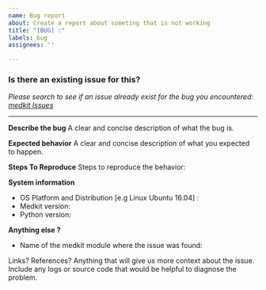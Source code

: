 ```yaml
---
name: Bug report
about: Create a report about someting that is not working
title: "[BUG] :"
labels: bug
assignees: ''

---
```


### **Is there an existing issue for this?**
<em>Please search to see if an issue already exist for the bug you encountered: [medkit Issues](https://github.com/TeamHeka/medkit/issues)</em>

____
**Describe the bug**
A clear and concise description of what the bug is.

**Expected behavior**
A clear and concise description of what you expected to happen.

**Steps To Reproduce**
Steps to reproduce the behavior:


**System information**
- OS Platform and Distribution [e.g Linux Ubuntu 16.04] :
- Medkit version: 
- Python version:

**Anything else ?**
- Name of the medkit module where the issue was found:

Links? References? Anything that will give us more context about the issue. Include any logs or source code that would be helpful to diagnose the problem.
